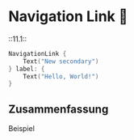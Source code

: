 # Navigation Link 🔗
::11.1::


```swift
NavigationLink {
	Text("New secondary")
} label: {
	Text("Hello, World!")
}
```

## Zusammenfassung
Beispiel
